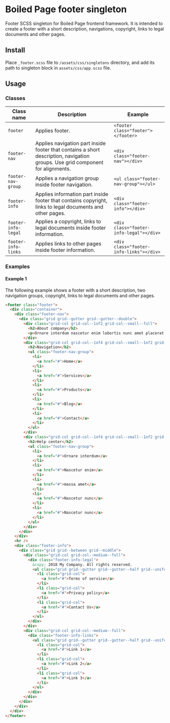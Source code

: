 # Boiled Page footer singleton

Footer SCSS singleton for Boiled Page frontend framework. It is intended to create a footer with a short description, navigations, copyright, links to legal documents and other pages.

## Install

Place `_footer.scss` file to `/assets/css/singletons` directory, and add its path to singleton block in `assets/css/app.scss` file.

## Usage

### Classes

Class name | Description | Example
---------- | ----------- | -------
`footer` | Applies footer. | `<footer class="footer"></footer>`
`footer-nav` | Applies navigation part inside footer that contains a short description, navigation groups. Use grid component for alignments. | `<div class="footer-nav"></div>`
`footer-nav-group` | Applies a navigation group inside footer navigation. | `<ul class="footer-nav-group"></ul>`
`footer-info` | Applies information part inside footer that contains copyright, links to legal documents and other pages. | `<div class="footer-info"></div>`
`footer-info-legal` | Applies a copyright, links to legal documents inside footer information. | `<div class="footer-info-legal"></div>`
`footer-info-links` | Applies links to other pages inside footer information. | `<div class="footer-info-links"></div>`

### Examples

#### Example 1

The following example shows a footer with a short description, two navigation groups, copyright, links to legal documents and other pages.

```html
<footer class="footer">
  <div class="container">
    <div class="footer-nav">
      <div class="grid grid--gutter grid--gutter--double">
        <div class="grid-col grid-col--1of2 grid-col--small--full">
          <h2>About company</h2>
          <p>Ornare interdum nascetur enim lobortis nunc amet placerat pellentesque nascetur in adipiscing. Interdum amet accumsan placerat commodo ut amet aliquam blandit nunc tempor lobortis nunc non. Mi accumsan. Justo aliquet massa adipiscing cubilia eu accumsan id. Arcu accumsan faucibus vis ultricies adipiscing ornare ut. Mi accumsan. rnare interdum nascetur enim lobortis nunc amet placerat pellentesque. Interdum amet placerat commodo ut amet aliquam blandit nunc tempor lobortis nunc non.</p>
        </div>
        <div class="grid-col grid-col--1of4 grid-col--small--1of2 grid-col--xsmall--full">
          <h2>Navigation</h2>
          <ul class="footer-nav-group">
            <li>
              <a href="#">Home</a>
            </li>
            <li>
              <a href="#">Services</a>
            </li>
            <li>
              <a href="#">Products</a>
            </li>
            <li>
              <a href="#">Blog</a>
            </li>
            <li>
              <a href="#">Contact</a>
            </li>
          </ul>
        </div>
        <div class="grid-col grid-col--1of4 grid-col--small--1of2 grid-col--xsmall--full">
          <h2>Help center</h2>
          <ul class="footer-nav-group">
            <li>
              <a href="#">Ornare interdum</a>
            </li>
            <li>
              <a href="#">Nascetur enim</a>
            </li>
            <li>
              <a href="#">massa amet</a>
            </li>
            <li>
              <a href="#">Nascetur nunc</a>
            </li>
            <li>
              <a href="#">Nascetur nunc</a>
            </li>
          </ul>
        </div>
      </div>
    </div>
    <hr />
    <div class="footer-info">
      <div class="grid grid--between grid--middle">
        <div class="grid-col grid-col--medium--full">
          <div class="footer-info-legal">
            &copy; 2018 My Company. All rights reserved.
            <ul class="grid grid--gutter grid--gutter--half grid--uniform">
              <li class="grid-col">
                <a href="#">Terms of service</a>
              </li>
              <li class="grid-col">
                <a href="#">Privacy policy</a>
              </li>
              <li class="grid-col">
                <a href="#">Contact Us</a>
              </li>
            </ul>
          </div>
        </div>
        <div class="grid-col grid-col--medium--full">
          <div class="footer-info-links">
            <ul class="grid grid--gutter grid--gutter--half grid--uniform">
              <li class="grid-col">
                <a href="#">Link 1</a>
              </li>
              <li class="grid-col">
                <a href="#">Link 2</a>
              </li>
              <li class="grid-col">
                <a href="#">Link 3</a>
              </li>
            </ul>
          </div>
        </div>
      </div>
    </div>
  </div>
</footer>
```

